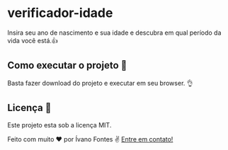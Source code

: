 # verificador-idade

Insira seu ano de nascimento e sua idade e descubra em qual período da vida você está.:+1:

## Como executar o projeto :rocket:

Basta fazer download do projeto e executar em seu browser. :ok_hand:

## Licença :pencil:

Este projeto esta sob a licença MIT.

Feito com muito :heart: por Ívano Fontes :v: [Entre em contato!](https://www.linkedin.com/in/%C3%ADvano-da-silva-cruz-fontes-509b79152/)


 
